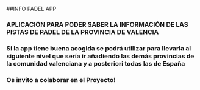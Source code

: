 ##INFO PADEL APP

### APLICACIÓN PARA PODER SABER LA INFORMACIÓN DE LAS PISTAS DE PADEL DE LA PROVINCIA DE VALENCIA

### Si la app tiene buena acogida se podrá utilizar para llevarla al siguiente nivel que sería ir añadiendo las demás provincias de la comunidad valenciana y a posteriori todas las de España

### Os invito a colaborar en el Proyecto!

